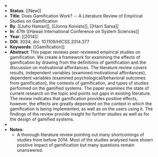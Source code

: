 -
- **Status**: [[New]]
- **Title**: Does Gamification Work? -- A Literature Review of Empirical Studies on Gamification
- **By**: [[Juho Hamari]], [[Jonna Koivisto]], [[Harri Sarsa]]
- **In**: 47th [[Hawaii International Conference on System Sciences]]
- **Year**: [[2014]]
- **DOI**: 3034, doi: 10.1109/HICSS.2014.377
- **Keywords**: [[Gamification]]
- **Abstract**:
  This paper reviews peer-reviewed empirical studies on gamification. We create a framework for examining the effects of gamification by drawing from the definitions of gamification and the discussion on motivational affordances. The literature review covers results, independent variables (examined motivational affordances), dependent variables (examined psychological/behavioral outcomes from gamification), the contexts of gamification, and types of studies performed on the gamified systems. The paper examines the state of current research on the topic and points out gaps in existing literature. The review indicates that gamification provides positive effects, however, the effects are greatly dependent on the context in which the gamification is being implemented, as well as on the users using it. The findings of the review provide insight for further studies as well as for the design of gamified systems.
-
- **Notes**:
	- A thorough literature review pointing out many shortcomings of studies from before 2014. Most of the studies analysed have shown positive impact of gamification but many questions remain unanswered.